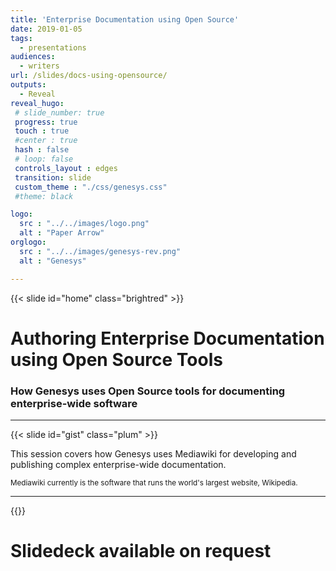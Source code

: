 ```yaml
---
title: 'Enterprise Documentation using Open Source'
date: 2019-01-05
tags:
  - presentations
audiences:
  - writers
url: /slides/docs-using-opensource/
outputs:
  - Reveal
reveal_hugo:
 # slide_number: true
 progress: true 
 touch : true
 #center : true
 hash : false
 # loop: false
 controls_layout : edges
 transition: slide
 custom_theme : "./css/genesys.css"
 #theme: black

logo:
  src : "../../images/logo.png"
  alt : "Paper Arrow"
orglogo:
  src : "../../images/genesys-rev.png"
  alt : "Genesys"

--- 
```


{{< slide id="home" class="brightred" >}}
# Authoring Enterprise Documentation using Open Source Tools

### How Genesys uses Open Source tools for documenting enterprise-wide software

---
{{< slide id="gist" class="plum" >}}

This session covers how Genesys uses Mediawiki for developing and publishing complex enterprise-wide documentation. 

<small>Mediawiki currently is the software that runs the world's largest website, Wikipedia.</small>

---
{{<slide id="deck" class="brightred" >}}

# Slidedeck available on request



